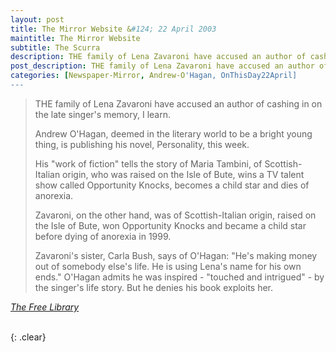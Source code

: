 ```yaml
---
layout: post
title: The Mirror Website &#124; 22 April 2003
maintitle: The Mirror Website
subtitle: The Scurra
description: THE family of Lena Zavaroni have accused an author of cashing in on the late singer's memory, I learn.
post_description: THE family of Lena Zavaroni have accused an author of cashing in on the late singer's memory, I learn.
categories: [Newspaper-Mirror, Andrew-O'Hagan, OnThisDay22April]
---
```


<blockquote>
<p>THE family of Lena Zavaroni have accused an author of cashing in on the late singer's memory, I learn.</p>
<p>Andrew O'Hagan, deemed in the literary world to be a bright young thing, is publishing his novel, Personality, this week.</p>
<p>His "work of fiction" tells the story of Maria Tambini, of Scottish-Italian origin, who was raised on the Isle of Bute, wins a TV talent show called Opportunity Knocks, becomes a child star and dies of anorexia.</p>
<p>Zavaroni, on the other hand, was of Scottish-Italian origin, raised on the Isle of Bute, won Opportunity Knocks and became a child star before dying of anorexia in 1999.</p>
<p>Zavaroni's sister, Carla Bush, says of O'Hagan: "He's making money out of somebody else's life. He is using Lena's name for his own ends." O'Hagan admits he was inspired - "touched and intrigued" - by the singer's life story. But he denies his book exploits her.</p>
</blockquote>

<cite><a href="https://www.thefreelibrary.com/The+Scurra.-a0100434743">The Free Library</a></cite>

<br />{: .clear}
